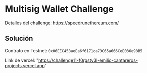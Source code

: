# Multisig Wallet Challenge

Detalles del challenge: https://speedrunethereum.com/

## Solución

Contrato en Testnet: `0x06EEC458aeEa6f6171ca73C65a666CeE036e98B5`

Link de vercel: "https://challenge11-f0rgstv3l-emilio-cantareros-projects.vercel.app"
